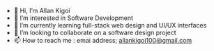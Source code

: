 - 👋 Hi, I’m Allan Kigoi
- 👀 I’m interested in Software Development
- 🌱 I’m currently learning full-stack web design and UI/UX interfaces
- 💞️ I’m looking to collaborate on a software design project
- 📫 How to reach me : emai address; allankigoi100@gmail.com

<!---
Kigoiallan/Kigoiallan is a ✨ special ✨ repository because its `README.md` (this file) appears on your GitHub profile.
You can click the Preview link to take a look at your changes.
--->
